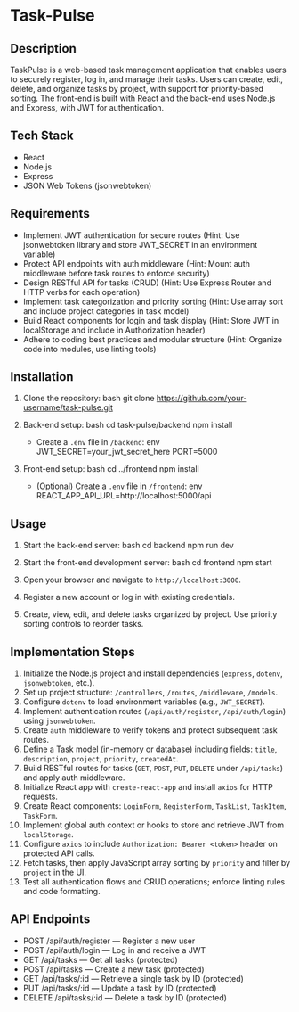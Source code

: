 # Task-Pulse

Description
-----------
TaskPulse is a web-based task management application that enables users to securely register, log in, and manage their tasks. Users can create, edit, delete, and organize tasks by project, with support for priority-based sorting. The front-end is built with React and the back-end uses Node.js and Express, with JWT for authentication.

## Tech Stack

- React
- Node.js
- Express
- JSON Web Tokens (jsonwebtoken)

## Requirements

- Implement JWT authentication for secure routes (Hint: Use jsonwebtoken library and store JWT_SECRET in an environment variable)
- Protect API endpoints with auth middleware (Hint: Mount auth middleware before task routes to enforce security)
- Design RESTful API for tasks (CRUD) (Hint: Use Express Router and HTTP verbs for each operation)
- Implement task categorization and priority sorting (Hint: Use array sort and include project categories in task model)
- Build React components for login and task display (Hint: Store JWT in localStorage and include in Authorization header)
- Adhere to coding best practices and modular structure (Hint: Organize code into modules, use linting tools)

## Installation

1. Clone the repository:
   bash
   git clone https://github.com/your-username/task-pulse.git
   
2. Back-end setup:
   bash
   cd task-pulse/backend
   npm install
   
   - Create a `.env` file in `/backend`:
     env
     JWT_SECRET=your_jwt_secret_here
     PORT=5000
     
3. Front-end setup:
   bash
   cd ../frontend
   npm install
   
   - (Optional) Create a `.env` file in `/frontend`:
     env
     REACT_APP_API_URL=http://localhost:5000/api
     

## Usage

1. Start the back-end server:
   bash
   cd backend
   npm run dev
   
2. Start the front-end development server:
   bash
   cd frontend
   npm start
   
3. Open your browser and navigate to `http://localhost:3000`.
4. Register a new account or log in with existing credentials.
5. Create, view, edit, and delete tasks organized by project. Use priority sorting controls to reorder tasks.

## Implementation Steps

1. Initialize the Node.js project and install dependencies (`express`, `dotenv`, `jsonwebtoken`, etc.).
2. Set up project structure: `/controllers`, `/routes`, `/middleware`, `/models`.
3. Configure `dotenv` to load environment variables (e.g., `JWT_SECRET`).
4. Implement authentication routes (`/api/auth/register`, `/api/auth/login`) using `jsonwebtoken`.
5. Create `auth` middleware to verify tokens and protect subsequent task routes.
6. Define a Task model (in-memory or database) including fields: `title`, `description`, `project`, `priority`, `createdAt`.
7. Build RESTful routes for tasks (`GET`, `POST`, `PUT`, `DELETE` under `/api/tasks`) and apply auth middleware.
8. Initialize React app with `create-react-app` and install `axios` for HTTP requests.
9. Create React components: `LoginForm`, `RegisterForm`, `TaskList`, `TaskItem`, `TaskForm`.
10. Implement global auth context or hooks to store and retrieve JWT from `localStorage`.
11. Configure `axios` to include `Authorization: Bearer <token>` header on protected API calls.
12. Fetch tasks, then apply JavaScript array sorting by `priority` and filter by `project` in the UI.
13. Test all authentication flows and CRUD operations; enforce linting rules and code formatting.

## API Endpoints

- POST /api/auth/register  — Register a new user
- POST /api/auth/login     — Log in and receive a JWT
- GET /api/tasks           — Get all tasks (protected)
- POST /api/tasks          — Create a new task (protected)
- GET /api/tasks/:id       — Retrieve a single task by ID (protected)
- PUT /api/tasks/:id       — Update a task by ID (protected)
- DELETE /api/tasks/:id    — Delete a task by ID (protected)